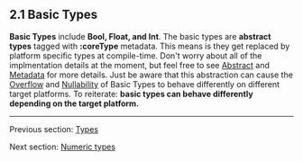 ## 2.1 Basic Types

**Basic Types** include **Bool, Float, and Int**.  The basic types are **abstract types** tagged with **:coreType** metadata.  This means is they get replaced by platform specific types at compile-time.  Don't worry about all of the implmentation details at the moment, but feel free to see [Abstract](types-abstract.md) and [Metadata](lf-metadata.md) for more details.  Just be aware that this abstraction can cause the [Overflow](types-overflow.md) and [Nullability](types-nullability.md) of Basic Types to behave differently on different target platforms.  To reiterate: **basic types can behave differently depending on the target platform.**

---

Previous section: [Types](types.md)

Next section: [Numeric types](types-numeric-types.md)